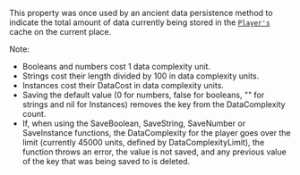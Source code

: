 This property was once used by an ancient data persistence method to
indicate the total amount of data currently being stored in the
[`Player's`](https://create.roblox.com/docs/reference/engine/classes/Player) cache on the current place.

Note:

- Booleans and numbers cost 1 data complexity unit.
- Strings cost their length divided by 100 in data complexity units.
- Instances cost their DataCost in data complexity units.
- Saving the default value (0 for numbers, false for booleans, "" for
strings and nil for Instances) removes the key from the DataComplexity
count.
- If, when using the SaveBoolean, SaveString, SaveNumber or SaveInstance
functions, the DataComplexity for the player goes over the limit
(currently 45000 units, defined by DataComplexityLimit), the function
throws an error, the value is not saved, and any previous value of the
key that was being saved to is deleted.